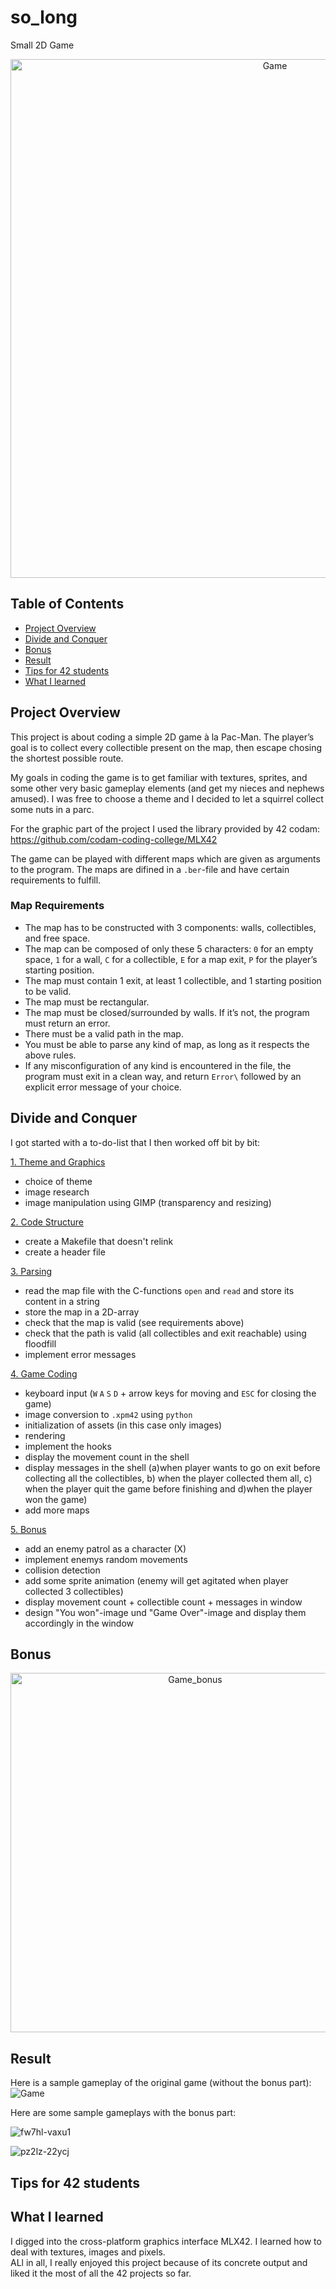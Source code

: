 # so_long
Small 2D Game

<div align="center">
<img width="830" alt="Game" src="https://user-images.githubusercontent.com/114035440/213333013-8745d1f6-42f9-41f8-9192-8cc0cd2e8d19.png">
</div>

## Table of Contents

* [Project Overview](#project-overview)
* [Divide and Conquer](#divide-and-conquer)
* [Bonus](#bonus)
* [Result](#result)
* [Tips for 42 students](#tips-for-42-students)
* [What I learned](#what-i-learned)

## Project Overview
This project is about coding a simple 2D game à la Pac-Man. The player’s goal is to collect every collectible present on the map, then escape chosing the shortest possible route.

My goals in coding the game is to get familiar with textures, sprites, and some other very basic gameplay elements (and get my nieces and nephews amused).
I was free to choose a theme and I decided to let a squirrel collect some nuts in a parc.

For the graphic part of the project I used the library provided by 42 codam: https://github.com/codam-coding-college/MLX42

The game can be played with different maps which are given as arguments to the program. The maps are difined in a ``.ber``-file and have certain requirements to fulfill.  

### Map Requirements 
* The map has to be constructed with 3 components: walls, collectibles, and free space.
* The map can be composed of only these 5 characters: 
    ``0`` for an empty space,
    ``1`` for a wall,
    ``C`` for a collectible,
    ``E`` for a map exit,
    ``P`` for the player’s starting position.
* The map must contain 1 exit, at least 1 collectible, and 1 starting position to be valid.
* The map must be rectangular.
* The map must be closed/surrounded by walls. If it’s not, the program must return an error.
* There must be a valid path in the map.
* You must be able to parse any kind of map, as long as it respects the above rules.
* If any misconfiguration of any kind is encountered in the file, the program must exit in a clean way, and return ``Error\`` followed by an explicit error   message of your choice.

## Divide and Conquer 
I got started with a to-do-list that I then worked off bit by bit:

<ins>1. Theme and Graphics</ins>
*   choice of theme 
*   image research 
*   image manipulation using GIMP (transparency and resizing)

<ins>2. Code Structure</ins>
*   create a Makefile that doesn't relink
*   create a header file 

<ins>3. Parsing</ins>
*   read the map file with the C-functions ``open`` and ``read`` and store its content in a string
*   store the map in a 2D-array
*   check that the map is valid (see requirements above)
*   check that the path is valid (all collectibles and exit reachable) using floodfill
*   implement error messages

<ins>4. Game Coding</ins>
*   keyboard input (``W`` ``A`` ``S`` ``D`` + arrow keys for moving and ``ESC`` for closing the game)
*   image conversion to ``.xpm42`` using ``python``
*   initialization of assets (in this case only images)
*   rendering 
*   implement the hooks
*   display the movement count in the shell
*   display messages in the shell (a)when player wants to go on exit before collecting all the collectibles, b) when the player collected them all, c) when     the player quit the game before finishing and d)when the player won the game)
*   add more maps

<ins>5. Bonus</ins>
*   add an enemy patrol as a character (X)
*   implement enemys random movements 
*   collision detection
*   add some sprite animation (enemy will get agitated when player collected 3 collectibles)
*   display movement count + collectible count + messages in window 
*   design "You won"-image und "Game Over"-image and display them accordingly in the window 

## Bonus 
<div align="center">
<img width="575" alt="Game_bonus" src="https://user-images.githubusercontent.com/114035440/213343266-3b0d36bd-a0f5-4362-b8f2-b6bb08316dbc.png">
</div>

## Result 

Here is a sample gameplay of the original game (without the bonus part):
![Game](https://user-images.githubusercontent.com/114035440/213346656-3e325581-7596-41f3-b383-365fef00d9ac.gif)

Here are some sample gameplays with the bonus part:

![fw7hl-vaxu1](https://user-images.githubusercontent.com/114035440/213476899-ec70c44e-fdd8-4d48-a855-b67acf33e335.gif)

![pz2lz-22ycj](https://user-images.githubusercontent.com/114035440/213475698-e9776bae-260d-4613-8ef6-eefebbea8858.gif)


## Tips for 42 students 

## What I learned 
I digged into the cross-platform graphics interface MLX42. I learned how to deal with textures, images and pixels.  
ALl in all, I really enjoyed this project because of its concrete output and liked it the most of all the 42 projects so far.
